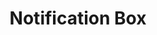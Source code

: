 ---
layout: pattern.njk
key: notification-box-mobile_en
title: Notification Box
parent: components-mobile_en
image: mobile/overview/notification-box.webp
keywords: notification, alert, warning, success, information
order: 115
---
